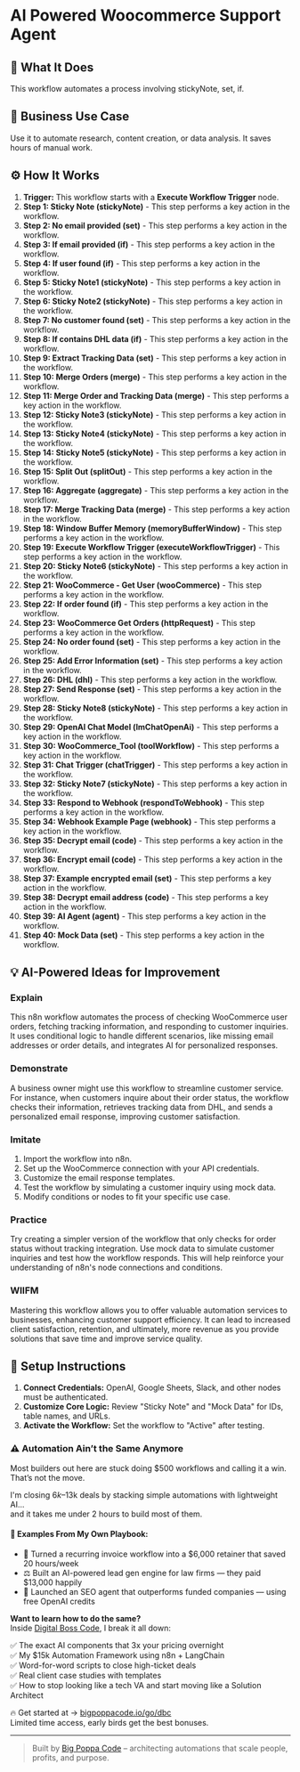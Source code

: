 # AI Powered Woocommerce Support Agent

## 🚀 What It Does
This workflow automates a process involving stickyNote, set, if.

## 💼 Business Use Case
Use it to automate research, content creation, or data analysis. It saves hours of manual work.

## ⚙️ How It Works
1.  **Trigger:** This workflow starts with a **Execute Workflow Trigger** node.
2. **Step 1: Sticky Note (stickyNote)** - This step performs a key action in the workflow.
3. **Step 2: No email provided (set)** - This step performs a key action in the workflow.
4. **Step 3: If email provided (if)** - This step performs a key action in the workflow.
5. **Step 4: If user found (if)** - This step performs a key action in the workflow.
6. **Step 5: Sticky Note1 (stickyNote)** - This step performs a key action in the workflow.
7. **Step 6: Sticky Note2 (stickyNote)** - This step performs a key action in the workflow.
8. **Step 7: No customer found (set)** - This step performs a key action in the workflow.
9. **Step 8: If contains DHL data (if)** - This step performs a key action in the workflow.
10. **Step 9: Extract Tracking Data (set)** - This step performs a key action in the workflow.
11. **Step 10: Merge Orders (merge)** - This step performs a key action in the workflow.
12. **Step 11: Merge Order and Tracking Data (merge)** - This step performs a key action in the workflow.
13. **Step 12: Sticky Note3 (stickyNote)** - This step performs a key action in the workflow.
14. **Step 13: Sticky Note4 (stickyNote)** - This step performs a key action in the workflow.
15. **Step 14: Sticky Note5 (stickyNote)** - This step performs a key action in the workflow.
16. **Step 15: Split Out (splitOut)** - This step performs a key action in the workflow.
17. **Step 16: Aggregate (aggregate)** - This step performs a key action in the workflow.
18. **Step 17: Merge Tracking Data (merge)** - This step performs a key action in the workflow.
19. **Step 18: Window Buffer Memory (memoryBufferWindow)** - This step performs a key action in the workflow.
20. **Step 19: Execute Workflow Trigger (executeWorkflowTrigger)** - This step performs a key action in the workflow.
21. **Step 20: Sticky Note6 (stickyNote)** - This step performs a key action in the workflow.
22. **Step 21: WooCommerce - Get User (wooCommerce)** - This step performs a key action in the workflow.
23. **Step 22: If order found (if)** - This step performs a key action in the workflow.
24. **Step 23: WooCommerce Get Orders (httpRequest)** - This step performs a key action in the workflow.
25. **Step 24: No order found (set)** - This step performs a key action in the workflow.
26. **Step 25: Add Error Information (set)** - This step performs a key action in the workflow.
27. **Step 26: DHL (dhl)** - This step performs a key action in the workflow.
28. **Step 27: Send Response (set)** - This step performs a key action in the workflow.
29. **Step 28: Sticky Note8 (stickyNote)** - This step performs a key action in the workflow.
30. **Step 29: OpenAI Chat Model (lmChatOpenAi)** - This step performs a key action in the workflow.
31. **Step 30: WooCommerce_Tool (toolWorkflow)** - This step performs a key action in the workflow.
32. **Step 31: Chat Trigger (chatTrigger)** - This step performs a key action in the workflow.
33. **Step 32: Sticky Note7 (stickyNote)** - This step performs a key action in the workflow.
34. **Step 33: Respond to Webhook (respondToWebhook)** - This step performs a key action in the workflow.
35. **Step 34: Webhook Example Page (webhook)** - This step performs a key action in the workflow.
36. **Step 35: Decrypt email (code)** - This step performs a key action in the workflow.
37. **Step 36: Encrypt email (code)** - This step performs a key action in the workflow.
38. **Step 37: Example encrypted email (set)** - This step performs a key action in the workflow.
39. **Step 38: Decrypt email address (code)** - This step performs a key action in the workflow.
40. **Step 39: AI Agent (agent)** - This step performs a key action in the workflow.
41. **Step 40: Mock Data (set)** - This step performs a key action in the workflow.

## 💡 AI-Powered Ideas for Improvement
### Explain
This n8n workflow automates the process of checking WooCommerce user orders, fetching tracking information, and responding to customer inquiries. It uses conditional logic to handle different scenarios, like missing email addresses or order details, and integrates AI for personalized responses.

### Demonstrate
A business owner might use this workflow to streamline customer service. For instance, when customers inquire about their order status, the workflow checks their information, retrieves tracking data from DHL, and sends a personalized email response, improving customer satisfaction.

### Imitate
1. Import the workflow into n8n.
2. Set up the WooCommerce connection with your API credentials.
3. Customize the email response templates.
4. Test the workflow by simulating a customer inquiry using mock data.
5. Modify conditions or nodes to fit your specific use case.

### Practice
Try creating a simpler version of the workflow that only checks for order status without tracking integration. Use mock data to simulate customer inquiries and test how the workflow responds. This will help reinforce your understanding of n8n's node connections and conditions.

### WIIFM
Mastering this workflow allows you to offer valuable automation services to businesses, enhancing customer support efficiency. It can lead to increased client satisfaction, retention, and ultimately, more revenue as you provide solutions that save time and improve service quality.

## 🔧 Setup Instructions
1. **Connect Credentials:** OpenAI, Google Sheets, Slack, and other nodes must be authenticated.
2. **Customize Core Logic:** Review "Sticky Note" and "Mock Data" for IDs, table names, and URLs.
3. **Activate the Workflow:** Set the workflow to "Active" after testing.

### ⚠️ Automation Ain’t the Same Anymore

Most builders out here are stuck doing $500 workflows and calling it a win.  
That’s not the move.  

I'm closing $6k–$13k deals by stacking simple automations with lightweight AI...  
and it takes me under 2 hours to build most of them.

#### 🧠 Examples From My Own Playbook:
- 🔁 Turned a recurring invoice workflow into a $6,000 retainer that saved 20 hours/week  
- ⚖️ Built an AI-powered lead gen engine for law firms — they paid $13,000 happily  
- 🚀 Launched an SEO agent that outperforms funded companies — using free OpenAI credits  

**Want to learn how to do the same?**  
Inside [Digital Boss Code](https://bigpoppacode.io/go/dbc), I break it all down:

✅ The exact AI components that 3x your pricing overnight  
✅ My $15k Automation Framework using n8n + LangChain  
✅ Word-for-word scripts to close high-ticket deals  
✅ Real client case studies with templates  
✅ How to stop looking like a tech VA and start moving like a Solution Architect  

🔥 Get started at → [bigpoppacode.io/go/dbc](https://bigpoppacode.io/go/dbc)  
Limited time access, early birds get the best bonuses.

---
> Built by [Big Poppa Code](https://bigpoppacode.io) – architecting automations that scale people, profits, and purpose.
